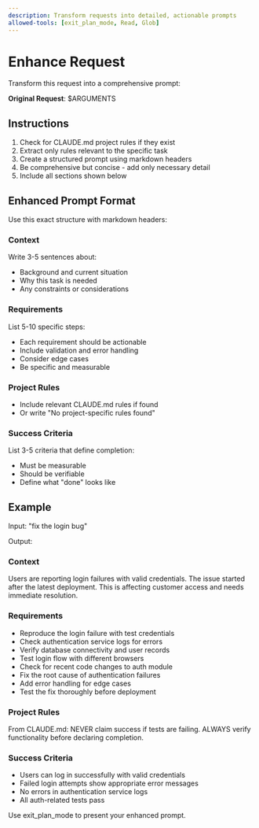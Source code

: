 ```yaml
---
description: Transform requests into detailed, actionable prompts
allowed-tools: [exit_plan_mode, Read, Glob]
---
```


# Enhance Request

Transform this request into a comprehensive prompt:

**Original Request**: $ARGUMENTS

## Instructions

1. Check for CLAUDE.md project rules if they exist
2. Extract only rules relevant to the specific task
3. Create a structured prompt using markdown headers
4. Be comprehensive but concise - add only necessary detail
5. Include all sections shown below

## Enhanced Prompt Format

Use this exact structure with markdown headers:

### Context

Write 3-5 sentences about:

- Background and current situation
- Why this task is needed
- Any constraints or considerations

### Requirements

List 5-10 specific steps:

- Each requirement should be actionable
- Include validation and error handling
- Consider edge cases
- Be specific and measurable

### Project Rules

- Include relevant CLAUDE.md rules if found
- Or write "No project-specific rules found"

### Success Criteria

List 3-5 criteria that define completion:

- Must be measurable
- Should be verifiable
- Define what "done" looks like

## Example

Input: "fix the login bug"

Output:

### Context

Users are reporting login failures with valid credentials. The issue started after the latest deployment. This is affecting customer access and needs immediate resolution.

### Requirements

- Reproduce the login failure with test credentials
- Check authentication service logs for errors
- Verify database connectivity and user records
- Test login flow with different browsers
- Check for recent code changes to auth module
- Fix the root cause of authentication failures
- Add error handling for edge cases
- Test the fix thoroughly before deployment

### Project Rules

From CLAUDE.md: NEVER claim success if tests are failing. ALWAYS verify functionality before declaring completion.

### Success Criteria

- Users can log in successfully with valid credentials
- Failed login attempts show appropriate error messages
- No errors in authentication service logs
- All auth-related tests pass

Use exit_plan_mode to present your enhanced prompt.
